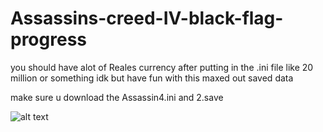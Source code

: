 # Assassins-creed-IV-black-flag-progress
you should have alot of Reales currency after putting in the .ini file like 20 million or something idk but have fun with this maxed out saved data

make sure u download the Assassin4.ini and 2.save

![alt text](https://cdn.discordapp.com/attachments/1222736104357236828/1228876242409881711/image.png?ex=662da32f&is=661b2e2f&hm=9b8f22fbc33759f09ec2b12a3a2a5d2888623256281b19255b9cff7d8321cd03&)
